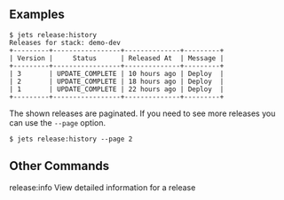 ## Examples

    $ jets release:history
    Releases for stack: demo-dev
    +---------+-----------------+--------------+---------+
    | Version |     Status      | Released At  | Message |
    +---------+-----------------+--------------+---------+
    | 3       | UPDATE_COMPLETE | 10 hours ago | Deploy  |
    | 2       | UPDATE_COMPLETE | 18 hours ago | Deploy  |
    | 1       | UPDATE_COMPLETE | 22 hours ago | Deploy  |
    +---------+-----------------+--------------+---------+

The shown releases are paginated. If you need to see more releases you can use the `--page` option.

    $ jets release:history --page 2

## Other Commands

  release:info      View detailed information for a release
